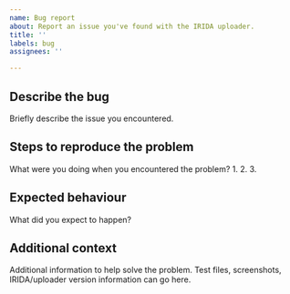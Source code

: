 ```yaml
---
name: Bug report
about: Report an issue you've found with the IRIDA uploader.
title: ''
labels: bug
assignees: ''

---
```


## Describe the bug
Briefly describe the issue you encountered.

## Steps to reproduce the problem
What were you doing when you encountered the problem?
1. 
2. 
3. 

## Expected behaviour
What did you expect to happen?


## Additional context
Additional information to help solve the problem.  Test files, screenshots, IRIDA/uploader version information can go here.
